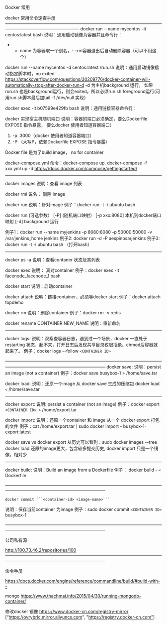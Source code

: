 Docker 常用

docker 常用命令速查手册
—————————————————————————————————————————————————————
docker run --name mycentos   -it  centos:latest bash
说明：通用启动镜像为容器并且命令行：
   - -  name  为容器取一个别名，- -rm容器退出后自动删除容器（可以不用这个）

docker run --name mycentos  -d centos:latest /run.sh
说明：通用启动镜像启动指定脚本时，no exited 
https://stackoverflow.com/questions/30209776/docker-container-will-automatically-stop-after-docker-run-d
-d 为主机background 运行，
如果run.sh 也是background运行，则会exited。所以必须run.sh foreground运行(可用run.sh脚本最后加tail -f /dev/null 实现）

docker exec -it b07599e429fb bash
说明：通用链接容器命令行：


docker 实现宿主机随机端口
说明：容器的端口必须确定，要么Dockerfile  EXPOSE 指令暴露， 要么docker 使用者知道容器端口）
1. -p :3000（docker 使用者知道容器端口）
2. -P （大写P，依赖Dockerfile  EXPOSE 指令暴露）

Docker file 是为了build image， no for container

docker-compose.yml   命令：docker-compose up.  docker-compose -f xxx.yml up -d
https://docs.docker.com/compose/gettingstarted/
- - - - - - - - - - - - - - - - - - - - - - - - - - - - - - - - - - - - - - - -  - - - - - - - -

docker images 
说明：查看 image 列表

docker rmi 
说名： 删除 image

docker run 
说明：针对image
例子：docker run -t -i  ubuntu bash

docker run (可选参数）
[-P] (随机端口映射） 
[-p xxx:8080] 本机到docker端口映射
[-d] background 运行

例子1：docker run --name myjenkins -p 8080:8080 -p 50000:50000 -v /var/jenkins_home jenkins 
例子2:  docker run -d -P aespinosa/jenkins
例子3:  docker run -t -i  ubuntu bash （打开bash）

- - - - - - - - - - - - - - - - - - - - - - - - - - - - - - - - - - - - - - - -  - - - - - - - -

docker ps -a 
说明：查看contaner 状态及其列表

docker exec
说明： 真对container
例子：docker exec -it facenode_facenode_1 bash

docker start
说明：启动container

docker attach 
说明：链接container，必须等docker start
例子：docker attach topdemo

docker rm 
说明：删除container
例子：docker rm -v redis

docker rename CONTAINER NEW_NAME
说明：重新命名

- - - - - - - - - - - - - - - - - - - - - - - - - - - - - - - - - - - - - - - -  - - - - - - - -

docker logs:
说明：观察查容器日志，遇到过一个场景，docker 一直处于restarting 状态，起不来，打开日志后发现共享目录权限拒绝。chmod后容器就起来了。
例子：docker logs --follow   ```<CONTAINER ID>```

———————————————————————————————————————————————————————————
docker save: 
说明：persist an image (not a container)
例子：docker save busybox-1 > /home/save.tar

docker load:
说明：还原一个image 从 docker save 生成的压缩包
docker load ```<``` /home/save.tar 

- - - - - - - - - - - - - - - - - - - - - - - - - - - - - - - - - - - - - - - -  - - - - - - - -

docker export:
说明: persist a container (not an image)
例子：docker export ```<CONTAINER ID> >``` /home/export.tar

docker import:
说明：还原一个container 和 image 从一个 docker export 打包的文件
例子：cat /home/export.tar | sudo docker import - busybox-1-export:latest

docker save vs docker export
从历史可以看到：sudo docker images --tree
docker load 还原的image更大，包含较多提交历史,
docker import 只是一个镜像，相对少

- - - - - - - - - - - - - - - - - - - - - - - - - - - - - - - - - - - - - - - -  - - - - - - - -

docker build:
说明：Build an image from a Dockerfile
例子： docker build - ```<``` Dockerfile

———————————————————————————————————————————————————————————
```
docker commit ```<container-id> <image-name>```
```
说明：保存当前container 为image
例子：sudo docker commit ```<CONTAINER ID>``` busybox-1

———————————————————————————————————————————————————————————

公司私有源

http://100.73.46.2/repositories/100
———————————————————————————————————————————————————————————

命令手册

https://docs.docker.com/engine/reference/commandline/build/#build-with--

mongo
https://www.thachmai.info/2015/04/30/running-mongodb-container/



修改docker 镜像
https://www.docker-cn.com/registry-mirror
[“https://ovrybrlc.mirror.aliyuncs.com", "https://registry.docker-cn.com”]
<s></s>